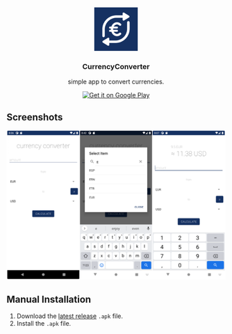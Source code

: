 <br />
<p align="center">
  <img src="app/src/main/ic_launcher-playstore.png" alt="Logo" width="100" height="100">

  <h3 align="center">CurrencyConverter</h3>
  <p align="center">simple app to convert currencies.</p>
</p>

<p align="center">
<a href='https://play.google.com/store/apps/details?id=com.philipp.currencyConverter&pcampaignid=pcampaignidMKT-Other-global-all-co-prtnr-py-PartBadge-Mar2515-1'><img alt='Get it on Google Play' width=150 src='https://play.google.com/intl/en_us/badges/static/images/badges/en_badge_web_generic.png'/></a>
</p>

## Screenshots
![Screenshot](screenshot.png)

## Manual Installation
1. Download the [latest release](https://github.com/Kuuhhl/currencyConverter/releases/) `.apk` file.
2. Install the `.apk` file.
